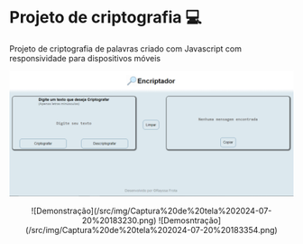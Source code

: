 # Projeto de criptografia :computer:
Projeto de criptografia de palavras criado com Javascript com responsividade para dispositivos móveis

![Demonstração](/src/img/Captura%20de%20tela%202024-07-20%20185732.png)
<div align="center">
![Demonstração](/src/img/Captura%20de%20tela%202024-07-20%20183230.png)
![Demosntração](/src/img/Captura%20de%20tela%202024-07-20%20183354.png)
</div>
